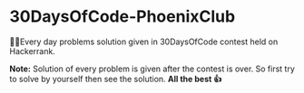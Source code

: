 # 30DaysOfCode-PhoenixClub
👨‍💻Every day problems solution given in 30DaysOfCode contest held on Hackerrank.

**Note:** Solution of every problem is given after the contest is over. So first try to solve by yourself then see the solution. **All the best 👍**